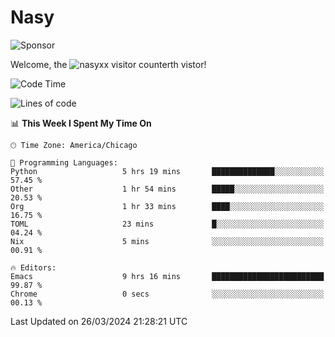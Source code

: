 # Nasy

<!--
<p align="center">
<img height="200" src="https://github-readme-stats.vercel.app/api?username=nasyxx&count_private=true&show_icons=true&theme=dracula&include_all_commits=true"/>
<img height="200" src="https://github-readme-stats.vercel.app/api/top-langs/?username=nasyxx&theme=dracula&hide=html,jupyter+notebook&count_private=true&show_icons=true"/>
</p>

  
----------------
-->

![Sponsor](https://img.shields.io/static/v1.svg?label=Sponsor&message=%E2%9D%A4&logo=GitHub&style=flat&color=pink)
 
Welcome, the ![nasyxx visitor counter](https://count.getloli.com/get/@nasyxx?theme=rule34)th vistor!
 
<!--START_SECTION:waka-->
![Code Time](http://img.shields.io/badge/Code%20Time-4%2C363%20hrs%2039%20mins-blue)

![Lines of code](https://img.shields.io/badge/From%20Hello%20World%20I%27ve%20Written-6.3%20million%20lines%20of%20code-blue)

📊 **This Week I Spent My Time On** 

```text
🕑︎ Time Zone: America/Chicago

💬 Programming Languages: 
Python                   5 hrs 19 mins       ██████████████░░░░░░░░░░░   57.45 % 
Other                    1 hr 54 mins        █████░░░░░░░░░░░░░░░░░░░░   20.53 % 
Org                      1 hr 33 mins        ████░░░░░░░░░░░░░░░░░░░░░   16.75 % 
TOML                     23 mins             █░░░░░░░░░░░░░░░░░░░░░░░░   04.24 % 
Nix                      5 mins              ░░░░░░░░░░░░░░░░░░░░░░░░░   00.91 % 

🔥 Editors: 
Emacs                    9 hrs 16 mins       █████████████████████████   99.87 % 
Chrome                   0 secs              ░░░░░░░░░░░░░░░░░░░░░░░░░   00.13 % 
```


 Last Updated on 26/03/2024 21:28:21 UTC
<!--END_SECTION:waka-->

<!-- ![visitors](https://visitor-badge.laobi.icu/badge?page_id=nasyxx.nasyxx) -->
